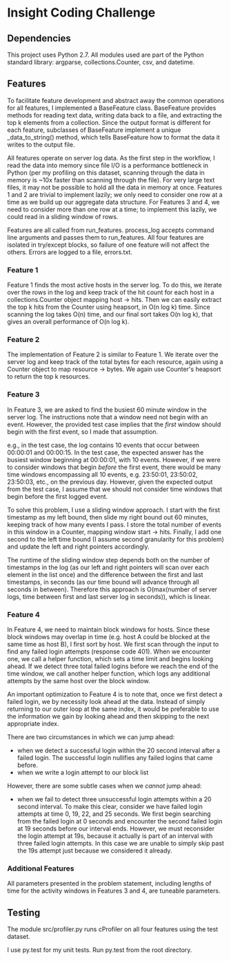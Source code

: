 # Insight Coding Challenge

## Dependencies

This project uses Python 2.7. All modules used are part of the Python standard library: argparse, collections.Counter, csv, and datetime.

## Features

To facilitate feature development and abstract away the common operations for all features, I implemented a BaseFeature class. BaseFeature provides methods for reading text data, writing data back to a file, and extracting the top k elements from a collection. Since the output format is different for each feature, subclasses of BaseFeature implement a unique _data_to_string() method, which tells BaseFeature how to format the data it writes to the output file.

All features operate on server log data. As the first step in the workflow, I read the data into memory since file I/O is a performance bottleneck in Python (per my profiling on this dataset, scanning through the data in memory is ~10x faster than scanning through the file). For very large text files, it may not be possible to hold all the data in memory at once. Features 1 and 2 are trivial to implement lazily; we only need to consider one row at a time as we build up our aggregate data structure. For Features 3 and 4, we need to consider more than one row at a time; to implement this lazily, we could read in a sliding window of rows.

Features are all called from run_features. process_log accepts command line arguments and passes them to run_features. All four features are isolated in try/except blocks, so failure of one feature will not affect the others. Errors are logged to a file, errors.txt.

### Feature 1

Feature 1 finds the most active hosts in the server log. To do this, we iterate over the rows in the log and keep track of the hit count for each host in a collections.Counter object mapping host -> hits. Then we can easily extract the top k hits from the Counter using heapsort, in O(n log k) time. Since scanning the log takes O(n) time, and our final sort takes O(n log k), that gives an overall performance of O(n log k).

### Feature 2

The implementation of Feature 2 is similar to Feature 1. We iterate over the server log and keep track of the total bytes for each resource, again using a Counter object to map resource -> bytes. We again use Counter's heapsort to return the top k resources.

### Feature 3

In Feature 3, we are asked to find the busiest 60 minute window in the server log. The instructions note that a window need not begin with an event. However, the provided test case implies that the *first* window should begin with the first event, so I made that assumption.

e.g., in the test case, the log contains 10 events that occur between 00:00:01 and 00:00:15. In the test case, the expected answer has the busiest window beginning at 00:00:01, with 10 events. However, if we were to consider windows that begin *before* the first event, there would be many time windows encompassing all 10 events, e.g. 23:50:01, 23:50:02, 23:50:03, etc., on the previous day. However, given the expected output from the test case, I assume that we should not consider time windows that begin before the first logged event.

To solve this problem, I use a sliding window approach. I start with the first timestamp as my left bound, then slide my right bound out 60 minutes, keeping track of how many events I pass. I store the total number of events in this window in a Counter, mapping window start -> hits. Finally, I add one second to the left time bound (I assume second granularity for this problem) and update the left and right pointers accordingly.

The runtime of the sliding window step depends both on the number of timestamps in the log (as our left and right pointers will scan over each element in the list once) and the difference between the first and last timestamps, in seconds (as our time bound will advance through all seconds in between). Therefore this approach is O(max(number of server logs, time between first and last server log in seconds)), which is linear.

### Feature 4

In Feature 4, we need to maintain block windows for hosts. Since these block windows may overlap in time (e.g. host A could be blocked at the same time as host B), I first sort by host. We first scan through the input to find any failed login attempts (response code 401). When we encounter one, we call a helper function, which sets a time limit and begins looking ahead. If we detect three total failed logins before we reach the end of the time window, we call another helper function, which logs any additional attempts by the same host over the block window.

An important optimization to Feature 4 is to note that, once we first detect a failed login, we by necessity look ahead at the data. Instead of simply returning to our outer loop at the same index, it would be preferable to use the information we gain by looking ahead and then skipping to the next appropriate index.

There are two circumstances in which we can jump ahead:
- when we detect a successful login within the 20 second interval after a failed login. The successful login nullifies any failed logins that came before.
- when we write a login attempt to our block list

However, there are some subtle cases when we *cannot* jump ahead:
- when we fail to detect three unsuccessful login attempts within a 20 second interval. To make this clear, consider we have failed login attempts at time 0, 19, 22, and 25 seconds. We first begin searching from the failed login at 0 seconds and encounter the second failed login at 19 seconds before our interval ends. However, we must reconsider the login attempt at 19s, because it actually is part of an interval with three failed login attempts. In this case we are unable to simply skip past the 19s attempt just because we considered it already.

### Additional Features

All parameters presented in the problem statement, including lengths of time for the activity windows in Features 3 and 4, are tuneable parameters. 

## Testing

The module src/profiler.py runs cProfiler on all four features using the test dataset.

I use py.test for my unit tests. Run py.test from the root directory.
